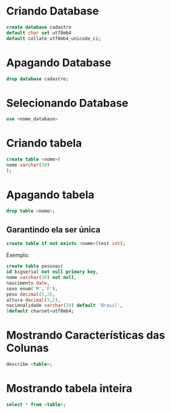 # Criando Database

```sql
create database cadastro
default char set utf8mb4
default collate utf8mb4_unicode_ci;
```
# Apagando Database

```sql
drop database cadastro;
```

# Selecionando Database

```sql
use <nome_database>
```

# Criando tabela 

```sql
create table <nome>(
nome varchar(30)
);
```

# Apagando tabela
```sql
drop table <nome>;
```

## Garantindo ela ser única 

```sql
create table if not exists <nome>(test int);
```



Exemplo:

```sql
create table pessoas(
id bigserial not null primary key,
nome varchar(30) not null,
nascimento date,
sexo enum('M','F'),
peso decimal(5,2),
altura decimal(3,2),
nacionalidade varchar(20) default 'Brasil',
)default charset=utf8mb4;
```

# Mostrando Características das Colunas 

```sql
describe <table>;
```

# Mostrando tabela inteira
```sql
select * from <table>;
```


